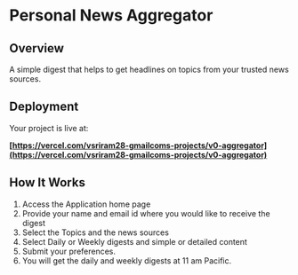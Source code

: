 # Personal News Aggregator

## Overview

A simple digest that helps to get headlines on topics from your trusted news sources.

## Deployment

Your project is live at:

**[https://vercel.com/vsriram28-gmailcoms-projects/v0-aggregator](https://vercel.com/vsriram28-gmailcoms-projects/v0-aggregator)**

## How It Works

1. Access the Application home page
2. Provide your name and email id where you would like to receive the digest
3. Select the Topics and the news sources
4. Select Daily or Weekly digests and simple or detailed content
5. Submit your preferences.
6. You will get the daily and weekly digests at 11 am Pacific.
